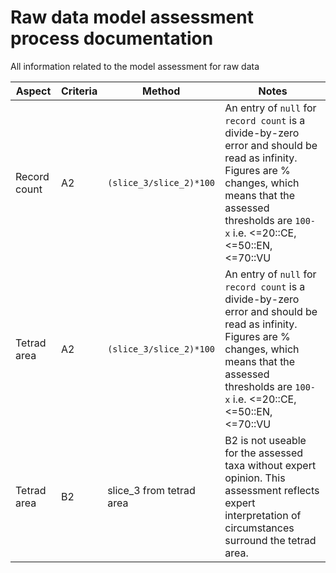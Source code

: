 # Raw data model assessment process documentation
All information related to the model assessment for raw data

| Aspect | Criteria | Method | Notes |
|---|---|---|---|
| Record count | A2 | `(slice_3/slice_2)*100` | An entry of `null` for `record count` is a divide-by-zero error and should be read as infinity. Figures are % changes, which means that the assessed thresholds are `100-x` i.e. <=20::CE, <=50::EN, <=70::VU |
| Tetrad area | A2 | `(slice_3/slice_2)*100` | An entry of `null` for `record count` is a divide-by-zero error and should be read as infinity. Figures are % changes, which means that the assessed thresholds are `100-x` i.e. <=20::CE, <=50::EN, <=70::VU |
| Tetrad area | B2 | slice_3 from tetrad area | B2 is not useable for the assessed taxa without expert opinion. This assessment reflects expert interpretation of circumstances surround the tetrad area. |
